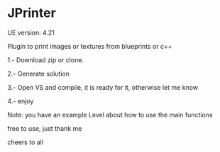 # JPrinter

UE version: 4.21

Plugin to print images or textures from blueprints or c++

1.- Download zip or clone.

2.- Generate solution

3.- Open VS and compile, it is ready for it, otherwise let me know

4.- enjoy

Note: you have an example Level about how to use the main functions

free to use, just thank me 

cheers to all

